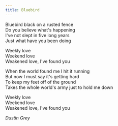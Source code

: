 ```yaml
---
title: Bluebird
---
```


Bluebird black on a rusted fence  
Do you believe what's happening  
I've not slept in five long years  
Just what have you been doing  

Weekly love  
Weekend love  
Weakened love, I've found you  

When the world found me I hit it running  
But now I must say it's getting hard  
To keep my feet off of the ground  
Takes the whole world's army just to hold me down  

Weekly love  
Weekend love  
Weakened love, I've found you  

*Dustin Grey*
